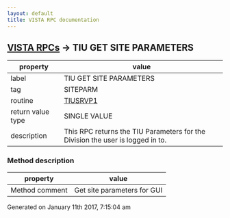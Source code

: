 ```yaml
---
layout: default
title: VISTA RPC documentation
---
```




## [VISTA RPCs](TableOfContent.md) &#8594; TIU GET SITE PARAMETERS 

 property | value 
--- | --- 
 label | TIU GET SITE PARAMETERS
 tag | SITEPARM
 routine | [TIUSRVP1](http://code.osehra.org/dox/Routine_TIUSRVP1_source.html)
 return value type | SINGLE VALUE
 description | This RPC returns the TIU Parameters for the Division the user is logged in to.


### Method description

 property | value 
--- | --- 
 Method comment | Get site parameters for GUI




 Generated on January 11th 2017, 7:15:04 am
